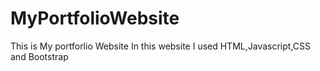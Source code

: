 # MyPortfolioWebsite
This is My portforlio Website
In this website I used HTML,Javascript,CSS and Bootstrap


